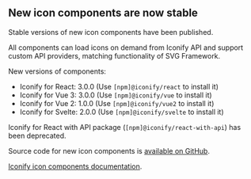 ## New icon components are now stable

Stable versions of new icon components have been published.

All components can load icons on demand from Iconify API and support custom API providers, matching functionality of SVG Framework.

New versions of components:

-   Iconify for React: 3.0.0 (Use `[npm]@iconify/react` to install it)
-   Iconify for Vue 3: 3.0.0 (Use `[npm]@iconify/vue` to install it)
-   Iconify for Vue 2: 1.0.0 (Use `[npm]@iconify/vue2` to install it)
-   Iconify for Svelte: 2.0.0 (Use `[npm]@iconify/svelte` to install it)

Iconify for React with API package (`[npm]@iconify/react-with-api`) has been deprecated.

Source code for new icon components is [available on GitHub](https://github.com/iconify/iconify).

[Iconify icon components documentation](/docs/icon-components/index.md).
